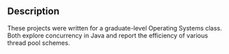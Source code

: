 ## Description
These projects were written for a graduate-level Operating Systems class. Both explore concurrency in Java and report the efficiency of various thread pool schemes. 
